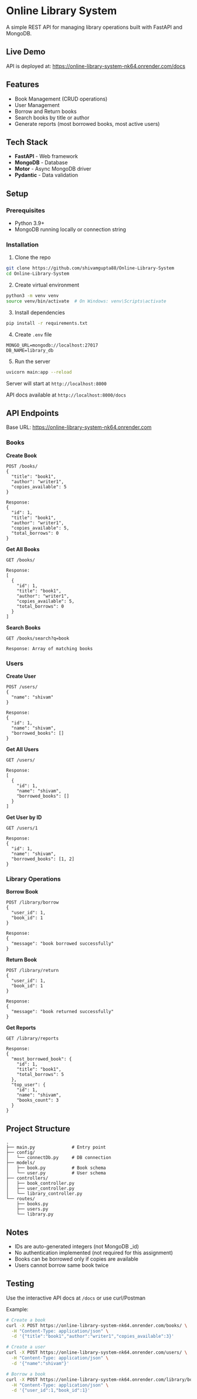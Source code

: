 # Online Library System

A simple REST API for managing library operations built with FastAPI and MongoDB.

## Live Demo

API is deployed at: https://online-library-system-nk64.onrender.com/docs

## Features

- Book Management (CRUD operations)
- User Management
- Borrow and Return books
- Search books by title or author
- Generate reports (most borrowed books, most active users)

## Tech Stack

- **FastAPI** - Web framework
- **MongoDB** - Database
- **Motor** - Async MongoDB driver
- **Pydantic** - Data validation

## Setup

### Prerequisites
- Python 3.9+
- MongoDB running locally or connection string

### Installation

1. Clone the repo
```bash
git clone https://github.com/shivamgupta88/Online-Library-System
cd Online-Library-System
```

2. Create virtual environment
```bash
python3 -m venv venv
source venv/bin/activate  # On Windows: venv\Scripts\activate
```

3. Install dependencies
```bash
pip install -r requirements.txt
```

4. Create `.env` file
```
MONGO_URL=mongodb://localhost:27017
DB_NAME=library_db
```

5. Run the server
```bash
uvicorn main:app --reload
```

Server will start at `http://localhost:8000`

API docs available at `http://localhost:8000/docs`

## API Endpoints

Base URL: https://online-library-system-nk64.onrender.com

### Books

**Create Book**
```
POST /books/
{
  "title": "book1",
  "author": "writer1",
  "copies_available": 5
}

Response:
{
  "id": 1,
  "title": "book1",
  "author": "writer1",
  "copies_available": 5,
  "total_borrows": 0
}
```

**Get All Books**
```
GET /books/

Response:
[
  {
    "id": 1,
    "title": "book1",
    "author": "writer1",
    "copies_available": 5,
    "total_borrows": 0
  }
]
```

**Search Books**
```
GET /books/search?q=book

Response: Array of matching books
```

### Users

**Create User**
```
POST /users/
{
  "name": "shivam"
}

Response:
{
  "id": 1,
  "name": "shivam",
  "borrowed_books": []
}
```

**Get All Users**
```
GET /users/

Response:
[
  {
    "id": 1,
    "name": "shivam",
    "borrowed_books": []
  }
]
```

**Get User by ID**
```
GET /users/1

Response:
{
  "id": 1,
  "name": "shivam",
  "borrowed_books": [1, 2]
}
```

### Library Operations

**Borrow Book**
```
POST /library/borrow
{
  "user_id": 1,
  "book_id": 1
}

Response:
{
  "message": "book borrowed successfully"
}
```

**Return Book**
```
POST /library/return
{
  "user_id": 1,
  "book_id": 1
}

Response:
{
  "message": "book returned successfully"
}
```

**Get Reports**
```
GET /library/reports

Response:
{
  "most_borrowed_book": {
    "id": 1,
    "title": "book1",
    "total_borrows": 5
  },
  "top_user": {
    "id": 1,
    "name": "shivam",
    "books_count": 3
  }
}
```

## Project Structure

```
.
├── main.py              # Entry point
├── config/
│   └── connectDb.py     # DB connection
├── models/
│   ├── book.py          # Book schema
│   └── user.py          # User schema
├── controllers/
│   ├── book_controller.py
│   ├── user_controller.py
│   └── library_controller.py
└── routes/
    ├── books.py
    ├── users.py
    └── library.py
```

## Notes

- IDs are auto-generated integers (not MongoDB _id)
- No authentication implemented (not required for this assignment)
- Books can be borrowed only if copies are available
- Users cannot borrow same book twice

## Testing

Use the interactive API docs at `/docs` or use curl/Postman

Example:
```bash
# Create a book
curl -X POST https://online-library-system-nk64.onrender.com/books/ \
  -H "Content-Type: application/json" \
  -d '{"title":"book1","author":"writer1","copies_available":3}'

# Create a user
curl -X POST https://online-library-system-nk64.onrender.com/users/ \
  -H "Content-Type: application/json" \
  -d '{"name":"shivam"}'

# Borrow a book
curl -X POST https://online-library-system-nk64.onrender.com/library/borrow \
  -H "Content-Type: application/json" \
  -d '{"user_id":1,"book_id":1}'
```
